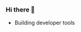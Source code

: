 ### Hi there 👋
<!-- **vishal2457/vishal2457** is a ✨ _special_ ✨ repository because its `README.md` (this file) appears on your GitHub profile.
Here are some ideas to get you started: -->

- Building developer tools
